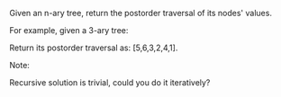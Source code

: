 Given an n-ary tree, return the postorder traversal of its nodes' values.

For example, given a 3-ary tree:

 



 

Return its postorder traversal as: [5,6,3,2,4,1].

 
Note:

Recursive solution is trivial, could you do it iteratively?

